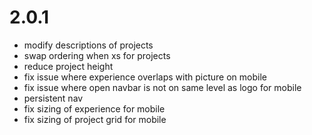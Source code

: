 # 2.0.1

- modify descriptions of projects
- swap ordering when xs for projects
- reduce project height
- fix issue where experience overlaps with picture on mobile
- fix issue where open navbar is not on same level as logo for mobile
- persistent nav
- fix sizing of experience for mobile
- fix sizing of project grid for mobile
